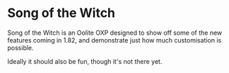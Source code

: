 # Song of the Witch

Song of the Witch is an Oolite OXP designed to show off some of the
new features coming in 1.82, and demonstrate just how much
customisation is possible.

Ideally it should also be fun, though it's not there yet.